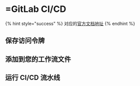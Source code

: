 # =GitLab CI/CD

{% hint style="success" %}
对应的[官方文档地址](https://bitwarden.com/help/gitlab-integration/)
{% endhint %}

## 保存访问令牌 <a href="#save-an-access-token" id="save-an-access-token"></a>

## 添加到您的工作流文件 <a href="#add-to-your-workflow-file" id="add-to-your-workflow-file"></a>

## 运行 CI/CD 流水线 <a href="#run-the-ci-cd-pipeline" id="run-the-ci-cd-pipeline"></a>
